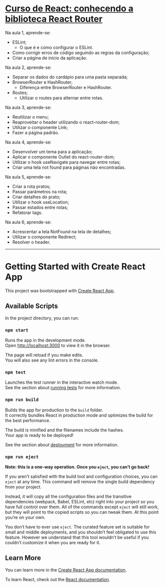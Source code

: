 # [Curso de React: conhecendo a biblioteca React Router](https://cursos.alura.com.br/course/react-biblioteca-react-router)

Na aula 1, aprende-se:
* ESLint;
  * O que é e como configurar o ESLint.
* Como corrigir erros de código seguindo as regras da configuração;
* Criar a página de início da aplicação.

Na aula 2, aprende-se:
* Separar os dados do cardápio para uma pasta separada;
* BrowserRouter e HashRouter;
  * Diferença entre BrowserRouter e HashRouter.
* Routes;
  * Utilizar o routes para alternar entre rotas.

Na aula 3, aprende-se:
* Reutilizar o menu;
* Reaproveitar o header utilizando o react-router-dom;
* Utilizar o componente Link;
* Fazer a página padrão.

Na aula 4, aprende-se:
* Desenvolver um tema para a aplicação;
* Aplicar o componente Outlet do react-router-dom;
* Utilizar o hook useNavigate para navegar entre rotas;
* Criar uma tela not found para páginas não encontradas.

Na aula 5, aprende-se:
* Criar a rota pratos;
* Passar parâmetros na rota;
* Criar detalhes do prato;
* Utilizar o hook useLocation;
* Passar estados entre rotas;
* Refatorar tags.

Na aula 6, aprende-se:
* Acrescentar a tela NotFound na tela de detalhes;
* Utilizar o componente Redirect;
* Resolver o header.

---
# Getting Started with Create React App

This project was bootstrapped with [Create React App](https://github.com/facebook/create-react-app).

## Available Scripts

In the project directory, you can run:

### `npm start`

Runs the app in the development mode.\
Open [http://localhost:3000](http://localhost:3000) to view it in the browser.

The page will reload if you make edits.\
You will also see any lint errors in the console.

### `npm test`

Launches the test runner in the interactive watch mode.\
See the section about [running tests](https://facebook.github.io/create-react-app/docs/running-tests) for more information.

### `npm run build`

Builds the app for production to the `build` folder.\
It correctly bundles React in production mode and optimizes the build for the best performance.

The build is minified and the filenames include the hashes.\
Your app is ready to be deployed!

See the section about [deployment](https://facebook.github.io/create-react-app/docs/deployment) for more information.

### `npm run eject`

**Note: this is a one-way operation. Once you `eject`, you can’t go back!**

If you aren’t satisfied with the build tool and configuration choices, you can `eject` at any time. This command will remove the single build dependency from your project.

Instead, it will copy all the configuration files and the transitive dependencies (webpack, Babel, ESLint, etc) right into your project so you have full control over them. All of the commands except `eject` will still work, but they will point to the copied scripts so you can tweak them. At this point you’re on your own.

You don’t have to ever use `eject`. The curated feature set is suitable for small and middle deployments, and you shouldn’t feel obligated to use this feature. However we understand that this tool wouldn’t be useful if you couldn’t customize it when you are ready for it.

## Learn More

You can learn more in the [Create React App documentation](https://facebook.github.io/create-react-app/docs/getting-started).

To learn React, check out the [React documentation](https://reactjs.org/).
